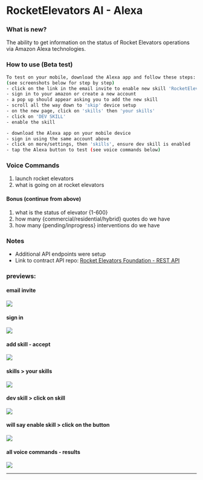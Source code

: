 # RocketElevators AI - Alexa

### What is new?

The ability to get information on the status of Rocket Elevators operations via Amazon Alexa technologies.

### How to use (Beta test)

```bash
To test on your mobile, download the Alexa app and follow these steps:
(see screenshots below for step by step)
- click on the link in the email invite to enable new skill 'RocketElevators-Colby'
- sign in to your amazon or create a new account
- a pop up should appear asking you to add the new skill
- scroll all the way down to 'skip' device setup
- on the new page, click on 'skills' then 'your skills'
- click on 'DEV SKILL'
- enable the skill 

- download the Alexa app on your mobile device
- sign in using the same account above
- click on more/settings, then 'skills', ensure dev skill is enabled
- tap the Alexa button to test (see voice commands below)
```

### Voice Commands
1. launch rocket elevators
2. what is going on at rocket elevators

#### Bonus (continue from above)
1. what is the status of elevator {1-600}
2. how many {commercial/residential/hybrid} quotes do we have
3. how many {pending/inprogress} interventions do we have

### Notes
- Additional API endpoints were setup
- Link to contract API repo: [Rocket Elevators Foundation - REST API](https://github.com/starshyp/Rocket-Elevators-Foundation-REST-API)

### previews:
#### email invite
![](https://lh3.googleusercontent.com/pw/AM-JKLXw23TdG51ufl-F3fm7OYlFT8qGV1wh85nGU2XuHkOxEAEozZANgBKsESv7TBWtbiARjhiEwBAGYSCsUfCHtQtTWZUf4D0art_Yp0kYWgqRemBfq4znuo9FFlKpPpoPJhc2f_OlNu56u89sHSw_J3bJ=w910-h345-no)

#### sign in
![](https://lh3.googleusercontent.com/pw/AM-JKLXg11s0EDCxFbo74ICV1xyVFTZYhn6OeKXhDByZpQmP0_v6isYURwDy52k1hZvIA5gS8d37YyklS4cRXEDg5zAtfsglJkoqgbRTTJ_Lu_QXY0abIfKYx2yAYDI3wnte-SVkMU_bOEF432O1RxE65b-0=w830-h659-no)

#### add skill - accept
![](https://lh3.googleusercontent.com/pw/AM-JKLVgJhatGuqjwcGbdj9FYtLVOGvNRymPHQA1Tj49HA83t696TTYXsCS6JiTHV7uEvA987FFGpfhcovB7NSX8FtNQkDqpZZWflfwifI2HSopZ4zRgAorXAg5bJ1N_94R_wAJvE5aLjYJcZR9N_R2BZQtZ=w1381-h571-no)

#### skills > your skills
![](https://lh3.googleusercontent.com/pw/AM-JKLUNBUakiN_wJe6-mN7w5kWZnESJ8lrwuFS7qtrajJDgWMEKrTzKoB2oOmMoK8sJa53X8RDnrcmZvTRScREknio_mKm9BygldmfQIxdzZy0Tgn2XSKLfRV86NUMuR2e6CIESCcBG506owID5FgC5-i-L=w1365-h857-no)

#### dev skill > click on skill
![](https://lh3.googleusercontent.com/pw/AM-JKLUoA6ftOtDMd5M0hmpYcnixsC5g97Cisg6VvR4x63FJUgdoXFTgAADghyKYF_qjcfFAft7lL6awQVokFPjgjbPzmGu8bzQyVZ7S-WuOb5FgKlng0C36xvvuf3TziXp5o9V0GD7trZP9xUATHK0z43Rl=w1302-h594-no)

#### will say enable skill > click on the button
![](https://lh3.googleusercontent.com/pw/AM-JKLUT_eZjLlFa8bgKtEc4p6hJuStvceI1pT_kkrDas4Ms3Gx0rGjZikb4H7wLZ6AWZrKubIap7RH46s7lNOQkWOf8zmQzI9liOYQYvt3DA3485gMDmzMtCQbGrICbzSfNuJ9rDYxArnn1MMfo1vCPTCGd=w1339-h652-no)

#### all voice commands - results
![](https://lh3.googleusercontent.com/pw/AM-JKLWsGg04GKhiDs-5BThW78no4NlScUQ-kSkfTtyOs1mIuacxRiB6ZXA47px9nWVbCtYFlV6mGEk12EJvWM-CYM8VCINNaoTe4Cx_-QuF8Ank-bEdispR_R6-SplMpc99G1w_xxRaZPFY_kpjwgpK8vDC=w426-h1123-no)

----------------
